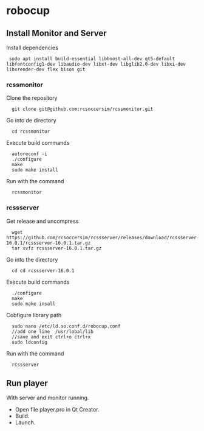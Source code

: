 # robocup

## Install Monitor and Server

Install dependencies

```
 sudo apt install build-essential libboost-all-dev qt5-default libfontconfig1-dev libaudio-dev libxt-dev libglib2.0-dev libxi-dev libxrender-dev flex bison git 
```

### rcssmonitor

Clone the repository

```
  git clone git@github.com:rcsoccersim/rcssmonitor.git
```

Go into de directory

```
  cd rcssmonitor
```

Execute build commands

```
  autoreconf -i
  ./configure
  make
  sudo make install
```


Run with the command
```
  rcssmonitor
```


### rcssserver

Get release and uncompress

```
  wget https://github.com/rcsoccersim/rcssserver/releases/download/rcssserver-16.0.1/rcssserver-16.0.1.tar.gz
  tar xvfz rcssserver-16.0.1.tar.gz 
``` 

Go into the directory

```
  cd cd rcssserver-16.0.1
```

Execute build commands

``` 
  ./configure
  make
  sudo make insall
```

Cobfigure library path

```
  sudo nano /etc/ld.so.conf.d/robocup.conf
  //add one line  /usr/lobal/lib
  //save and exit ctrl+o ctrl+x
  sudo ldconfig
```
Run with the command
```
  rcssserver
```

## Run player

With server and monitor running.

 * Open file player.pro in Qt Creator.
 * Build.
 * Launch.
